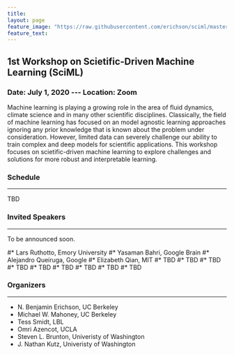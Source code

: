 ```yaml
---
title:
layout: page
feature_image: "https://raw.githubusercontent.com/erichson/sciml/master/img/logo.png"
feature_text:
---
```


## 1st Workshop on Scietific-Driven Machine Learning (SciML)
### Date: July 1, 2020 --- Location: Zoom


Machine learning is playing a growing role in the area of fluid dynamics, climate science and in many other scientific disciplines. Classically, the field of machine learning has focused on an model agnostic learning approaches ignoring any prior knowledge that is known about the problem under consideration. However, limited data can severely challenge our ability to train complex and deep models for scientific applications. This workshop focuses on scietific-driven machine learning to explore challenges and solutions for more robust and interpretable learning.

### Schedule
---
TBD

### Invited Speakers
---
To be announced soon.

#* Lars Ruthotto, Emory University
#* Yasaman Bahri, Google Brain
#* Alejandro Queiruga, Google
#* Elizabeth Qian, MIT
#* TBD
#* TBD
#* TBD
#* TBD
#* TBD
#* TBD
#* TBD
#* TBD
#* TBD


### Organizers 
---
* N. Benjamin Erichson, UC Berkeley
* Michael W. Mahoney, UC Berkeley
* Tess Smidt, LBL
* Omri Azencot, UCLA
* Steven L. Brunton, Univeristy of Washington
* J. Nathan Kutz, Univeristy of Washington

